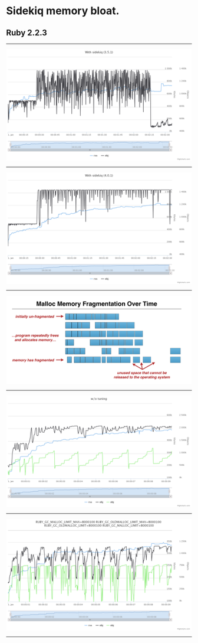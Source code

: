 # Sidekiq memory bloat.
## Ruby 2.2.3
***
![](https://raw.githubusercontent.com/CoolElvis/sidekiq_memory_bloat/master/chart%20(1).png)
***
![](https://raw.githubusercontent.com/CoolElvis/sidekiq_memory_bloat/master/chart%20(2).png)
***
![](https://raw.githubusercontent.com/CoolElvis/sidekiq_memory_bloat/master/malloc_memory_fragmentation.png)
***
![](https://raw.githubusercontent.com/CoolElvis/sidekiq_memory_bloat/master/chart%20(6).png)
***
![](https://raw.githubusercontent.com/CoolElvis/sidekiq_memory_bloat/master/chart%20(5).png)
***
